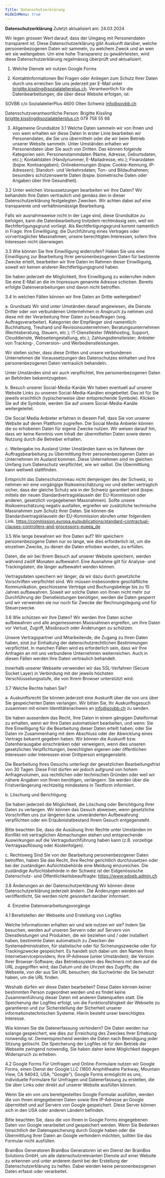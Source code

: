 ```yaml
---
Title: Datenschutzerklärung
HideInMenu: true
---
```


**Datenschutzerklärung**
Zuletzt aktualisiert am: 24.03.2024

Wir legen grossen Wert darauf, dass der Umgang mit Personendaten transparent ist. Diese Datenschutzerklärung gibt Auskunft darüber, welche personenbezogenen Daten wir sammeln, zu welchem Zweck und an wen wir sie weitergeben. Um eine hohe Transparenz zu gewährleisten, wird diese Datenschutzerklärung regelmässig überprüft und aktualisiert.

1. Welche Dienste wir nutzen
Google Forms

2. Kontaktinformationen
Bei Fragen oder Anliegen zum Schutz Ihrer Daten durch uns erreichen Sie uns jederzeit per E-Mail unter brigitte.kissling@sozialatelierplus.ch. Verantwortlich für die Datenbearbeitungen, die über diese Website erfolgen, ist:

SOVBB
c/o SozialatelierPlus
4600 Olten
Schweiz
info@sovbb.ch

Datenschutzverantwortliche Person:
Brigitte Kissling
brigitte.kissling@sozialatelierplus.ch
079 758 55 68

3. Allgemeine Grundsätze
3.1 Welche Daten sammeln wir von Ihnen und von wem erhalten wir diese Daten
In erster Linie bearbeiten wir Personendaten, die Sie uns übermitteln oder die wir beim Betrieb unserer Website sammeln. Unter Umständen erhalten wir Personendaten über Sie auch von Dritten. Das können folgende Kategorien sein:
Personenstammdaten (Name, Adresse, Geburtsdaten, etc.);
Kontaktdaten (Handynummer, E-Mailadresse, etc.);
Finanzdaten (bspw. Kontoangaben);
Onlinekennungen (bspw. Cookie-Kennung, IP-Adressen);
Standort- und Verkehrsdaten;
Ton- und Bildaufnahmen;
besonders schützenswerte Daten (bspw. biometrische Daten oder Angaben über Ihre Gesundheit).

3.2 Unter welchen Voraussetzungen bearbeiten wir Ihre Daten?
Wir behandeln Ihre Daten vertraulich und gemäss den in dieser Datenschutzerklärung festgelegten Zwecken. Wir achten dabei auf eine transparente und verhältnismässige Bearbeitung.

Falls wir ausnahmsweise nicht in der Lage sind, diese Grundsätze zu befolgen, kann die Datenbearbeitung trotzdem rechtmässig sein, weil ein Rechtfertigungsgrund vorliegt. Als Rechtfertigungsgrund kommt namentlich in Frage:
Ihre Einwilligung;
die Durchführung eines Vertrages oder vorvertraglicher Massnahmen;
unsere berechtigten Interessen, sofern Ihre Interessen nicht überwiegen.

3.3 Wie können Sie Ihre Einwilligung widerrufen?
Haben Sie uns eine Einwilligung zur Bearbeitung Ihrer personenbezogenen Daten für bestimmte Zwecke erteilt, bearbeiten wir Ihre Daten im Rahmen dieser Einwilligung, soweit wir keinen anderen Rechtfertigungsgrund haben.

Sie haben jederzeit die Möglichkeit, Ihre Einwilligung zu widerrufen indem Sie eine E-Mail an die im Impressum genannte Adresse schicken. Bereits erfolgte Datenverarbeitungen sind davon nicht betroffen.

3.4 In welchen Fällen können wir Ihre Daten an Dritte weitergeben?

a. Grundsatz
Wir sind unter Umständen darauf angewiesen, die Dienste Dritter oder von verbundenen Unternehmen in Anspruch zu nehmen und diese mit der Verarbeitung Ihrer Daten zu beauftragen (sog. Auftragsverarbeiter). Kategorien der Empfänger sind namentlich:
Buchhaltung, Treuhand und Revisionsunternehmen;
Beratungsunternehmen (Rechtsberatung, Steuern, etc.);
IT-Dienstleister (Webhosting, Support, Clouddienste, Webseitengestaltung, etc.);
Zahlungsdienstleister;
Anbieter von Tracking-, Conversion- und Werbedienstleistungen.

Wir stellen sicher, dass diese Dritten und unsere verbundenen Unternehmen die Voraussetzungen des Datenschutzes einhalten und Ihre personenbezogenen Daten vertraulich behandeln.

Unter Umständen sind wir auch verpflichtet, Ihre personenbezogenen Daten an Behörden bekanntzugeben.

b. Besuch unserer Social-Media-Kanäle
Wir haben eventuell auf unserer Website Links zu unseren Social-Media-Kanälen eingebettet. Das ist für Sie jeweils ersichtlich (typischerweise über entsprechende Symbole). Klicken Sie auf die Symbole, werden Sie auf unsere Social-Media-Kanäle weitergeleitet.

Die Social Media Anbieter erfahren in diesem Fall, dass Sie von unserer Website auf deren Plattform zugreifen. Die Social Media Anbieter können die so erhobenen Daten für eigene Zwecke nutzen. Wir weisen darauf hin, dass wir keine Kenntnis vom Inhalt der übermittelten Daten sowie deren Nutzung durch die Betreiber erhalten.

c. Weitergabe ins Ausland
Unter Umständen kann es im Rahmen der Auftragsbearbeitung zu Übermittlung Ihrer personenbezogenen Daten an Unternehmen im Ausland kommen. Diese Unternehmen sind im gleichen Umfang zum Datenschutz verpflichtet, wie wir selbst. Die Übermittlung kann weltweit stattfinden.

Entspricht das Datenschutzniveau nicht demjenigen des der Schweiz, so nehmen wir eine vorgängige Risikoeinschätzung vor und stellen vertraglich sicher, dass der gleiche Schutz wie in der Schweiz garantiert wird (bspw. mittels der neuen Standardvertragsklauseln der EU-Kommission oder anderen, gesetzlich vorgegebenen Massnahmen). Sollte unsere Risikoeinschätzung negativ ausfallen, ergreifen wir zusätzliche technische Massnahmen zum Schutz Ihrer Daten. Sie können die Standardvertragsklauseln der EU-Kommission abrufen unter folgendem Link. https://commission.europa.eu/publications/standard-contractual-clauses-controllers-and-processors-eueea_de

3.5 Wie lange bewahren wir Ihre Daten auf?
Wir speichern personenbezogene Daten nur so lange, wie dies erforderlich ist, um die einzelnen Zwecke, zu denen die Daten erhoben wurden, zu erfüllen.

Daten, die wir bei Ihrem Besuch auf unserer Website speichern, werden während zwölf Monaten aufbewahrt. Eine Ausnahme gilt für Analyse- und Trackingdaten, die länger aufbewahrt werden können.

Vertragsdaten speichern wir länger, da wir dazu durch gesetzliche Vorschriften verpflichtet sind. Wir müssen insbesondere geschäftliche Kommunikation, geschlossene Verträge und Buchungsbelege bis zu 10 Jahren aufbewahren. Soweit wir solche Daten von Ihnen nicht mehr zur Durchführung der Dienstleistungen benötigen, werden die Daten gesperrt und wir verwenden sie nur noch für Zwecke der Rechnungslegung und für Steuerzwecke.

3.6 Wie schützen wir Ihre Daten?
Wir werden Ihre Daten sicher aufbewahren und alle angemessenen Massnahmen ergreifen, um Ihre Daten vor Verlust, Zugriff, Missbrauch oder Änderungen zu schützen.

Unsere Vertragspartner und Mitarbeitende, die Zugang zu Ihren Daten haben, sind zur Einhaltung der datenschutzrechtlichen Bestimmungen verpflichtet. In manchen Fällen wird es erforderlich sein, dass wir Ihre Anfragen an mit uns verbundene Unternehmen weiterreichen. Auch in diesen Fällen werden Ihre Daten vertraulich behandelt.

Innerhalb unserer Webseite verwenden wir das SSL-Verfahren (Secure Socket Layer) in Verbindung mit der jeweils höchsten Verschlüsselungsstufe, die von Ihrem Browser unterstützt wird.

3.7 Welche Rechte haben Sie?

a. Auskunftsrecht
Sie können jederzeit eine Auskunft über die von uns über Sie gespeicherten Daten verlangen. Wir bitten Sie, Ihr Auskunftsgesuch zusammen mit einem Identitätsnachweis an info@sovbb.ch zu senden.

Sie haben ausserdem das Recht, Ihre Daten in einem gängigen Dateiformat zu erhalten, wenn wir Ihre Daten automatisiert bearbeiten, und wenn:
Sie Ihre Einwilligung für die Bearbeitung dieser Daten erteilt haben; oder
Sie Daten im Zusammenhang mit dem Abschluss oder der Abwicklung eines Vertrags bekannt gegeben haben.
Wir können die Auskunft bzw. Datenherausgabe einschränken oder verweigern, wenn dies unseren gesetzlichen Verpflichtungen, berechtigten eigenen oder öffentlichen Interessen oder Interessen einer Drittperson entgegensteht.

Die Bearbeitung Ihres Gesuchs unterliegt der gesetzlichen Bearbeitungsfrist von 30 Tagen. Diese Frist dürfen wir jedoch aufgrund von hohem Anfragevolumen, aus rechtlichen oder technischen Gründen oder weil wir nähere Angaben von Ihnen benötigen, verlängern. Sie werden über die Fristverlängerung rechtzeitig mindestens in Textform informiert.

b. Löschung und Berichtigung

Sie haben jederzeit die Möglichkeit, die Löschung oder Berichtigung Ihrer Daten zu verlangen. Wir können das Gesuch abweisen, wenn gesetzliche Vorschriften uns zur längeren bzw. unveränderten Aufbewahrung verpflichten oder ein Erlaubnistatbestand Ihrem Gesuch entgegensteht.

Bitte beachten Sie, dass die Ausübung Ihrer Rechte unter Umständen im Konflikt mit vertraglichen Abmachungen stehen und entsprechende Auswirkungen auf die Vertragsdurchführung haben kann (z.B. vorzeitige Vertragsauflösung oder Kostenfolgen).

c. Rechtsweg
Sind Sie von der Bearbeitung personenbezogener Daten betroffen, haben Sie das Recht, Ihre Rechte gerichtlich durchzusetzen oder bei der zuständigen Aufsichtsbehörde eine Meldung einzureichen. Die zuständige Aufsichtsbehörde in der Schweiz ist der Eidgenössische Datenschutz- und Öffentlichkeitsbeauftragte: https://www.edoeb.admin.ch

3.8 Änderungen an der Datenschutzerklärung
Wir können diese Datenschutzerklärung jederzeit ändern. Die Änderungen werden auf veröffentlicht, Sie werden nicht gesondert darüber informiert.

4. Einzelne Datenverarbeitungsvorgänge

4.1 Bereitstellen der Webseite und Erstellung von Logfiles

Welche Informationen erhalten wir und wie nutzen wir sie?
Indem Sie besuchen, werden auf unseren Servern oder auf Servern von Dienstleistungen und Produkten, die wir beziehen und / oder installiert haben, bestimmte Daten automatisch zu Zwecken der Systemadministration, für statistische oder für Sicherungszwecke oder für Trackingzwecke gespeichert. Es handelt sich dabei um:
den Namen Ihres Internetserviceproviders;
Ihre IP-Adresse (unter Umständen);
die Version Ihrer Browser-Software;
das Betriebssystem des Rechners mit dem auf die URL zugegriffen wird;
das Datum und die Uhrzeit des Zugriffs;
die Webseite, von der aus Sie URL besuchen;
die Suchwörter die Sie benutzt haben, um die URL finden.

Weshalb dürfen wir diese Daten bearbeiten?
Diese Daten können keiner bestimmten Person zugeordnet werden und es findet keine Zusammenführung dieser Daten mit anderen Datenquellen statt. Die Speicherung der Logfiles erfolgt, um die Funktionsfähigkeit der Webseite zu garantieren und zur Sicherstellung der Sicherheit unserer informationstechnischen Systeme. Hierin besteht unser berechtigtes Interesse.

Wie können Sie die Datenerfassung verhindern?
Die Daten werden nur solange gespeichert, wie dies zur Erreichung des Zweckes Ihrer Erhebung notwendig ist. Dementsprechend werden die Daten nach Beendigung jeder Sitzung gelöscht. Die Speicherung der Logfiles ist für den Betrieb der Webseite zwingend notwendig, Sie haben daher keine Möglichkeit dagegen Widerspruch zu erheben.

4.2 Google Forms
Für Umfragen und Online-Formulare nutzen wir Google Forms, einen Dienst der Google LLC (1600 Amphitheatre Parkway, Mountain View, CA 94043, USA; "Google"). Google Forms ermöglicht es uns, individuelle Formulare für Umfragen und Datenerfassung zu erstellen, die Sie über Links oder direkt auf unserer Website ausfüllen können.

Wenn Sie ein von uns bereitgestelltes Google Formular ausfüllen, werden die von Ihnen eingegebenen Daten sowie Ihre IP-Adresse an Google übermittelt und auf Servern von Google gespeichert. Diese Server können sich in den USA oder anderen Ländern befinden.

Bitte beachten Sie, dass die von Ihnen in Google Forms eingegebenen Daten von Google verarbeitet und gespeichert werden. Wenn Sie Bedenken hinsichtlich der Datenspeicherung durch Google haben oder die Übermittlung Ihrer Daten an Google verhindern möchten, sollten Sie das Formular nicht ausfüllen.

BrainBox Generatoren
BrainBox Generatoren ist ein Dienst der BrainBox Solutions GmbH, um alle datenschutzrelevanten Dienste auf einer Website zu erkennen und unter anderem damit bei der Erstellung der Datenschutzerklärung zu helfen. Dabei werden keine personenbezogenen Daten erfasst oder verarbeitet.
